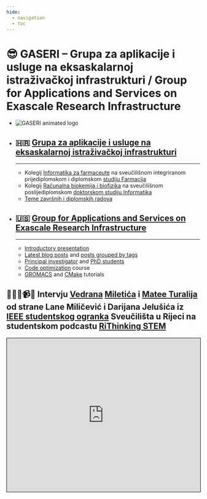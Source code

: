 ```yaml
---
hide:
  - navigation
  - toc
---
```


# 😎 GASERI – Grupa za aplikacije i usluge na eksaskalarnoj istraživačkoj infrastrukturi / **G**roup for **A**pplications and **S**ervices on **E**xascale **R**esearch **I**nfrastructure

<div class="grid cards" markdown>

- ![GASERI animated logo](images/gaseri-logo-animated.webp)

- ## 🇭🇷 [Grupa za aplikacije i usluge na eksaskalarnoj istraživačkoj infrastrukturi](hr/index.md)

    ---

    - Kolegij [Informatika za farmaceute](hr/nastava/kolegiji/INF-Pharma.md) na sveučilišnom integriranom prijediplomskom i diplomskom [studiju Farmacija](https://medri.uniri.hr/obrazovanje/studiji/integrirani-preddiplomski-i-diplomski-sveucilisni-studij/farmacija/)
    - Kolegij [Računalna biokemija i biofizika](hr/nastava/kolegiji/RBKBF.md) na sveučilišnom poslijediplomskom [doktorskom studiju Informatika](https://www.inf.uniri.hr/studiji/doktorski-studij)
    - [Teme završnih i diplomskih radova](hr/nastava/radovi/teme.md)

- ## 🇺🇸 [Group for Applications and Services on Exascale Research Infrastructure](en/index.md)

    ---

    - [Introductory presentation](en/introductory-presentation.md)
    - [Latest blog posts](en/blog/index.md) and [posts grouped by tags](en/blog/tags.md#academia)
    - [Principal investigator](en/people/principal-investigator.md) and [PhD students](en/people/phd-students.md)
    - [Code optimization](en/teaching/courses/CO.md) course
    - [GROMACS](en/tutorials/gromacs/index.md) and [CMake](en/tutorials/cmake-cross-supercomputer-make.md) tutorials

</div>

## 👩😎😎📹👨 Intervju [Vedrana](https://vedran.miletic.net/) [Miletića](https://www.miletic.net/) i [Matee Turalija](https://mateaturalija.github.io/) od strane Lane Miličević i Darijana Jelušića iz [IEEE studentskog ogranka](https://www.ieee.hr/ieeesection/studentski_ogranci/rijeka) Sveučilišta u Rijeci na studentskom podcastu [RiThinking STEM](https://youtu.be/cI7_4eXsHjY?list=PL6xC_tdJMOhfYRHKrgyeD2cyaD4FXDYRc)

<iframe src="https://www.youtube.com/embed/cI7_4eXsHjY" title="YouTube video player" style="border: 1px solid black; width: 100%; height: 25rem" allow="accelerometer; autoplay; clipboard-write; encrypted-media; gyroscope; picture-in-picture" allowfullscreen></iframe>
